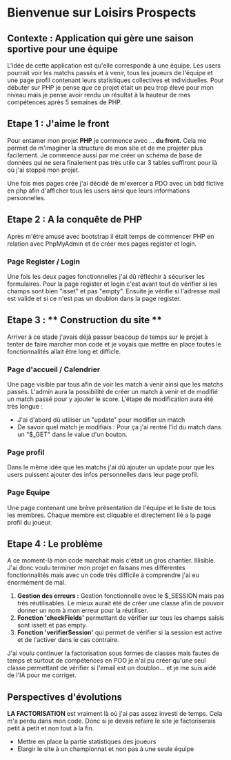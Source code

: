 # Bienvenue sur Loisirs Prospects

## Contexte : Application qui gère une saison sportive pour une équipe
L'idée de cette application est qu'elle corresponde à une équipe.
Les users pourrait voir les matchs passés et à venir, tous les joueurs de l'équipe et une page profil contenant leurs statistiques collectives et individuelles.
Pour débuter sur PHP je pense que ce projet était un peu trop élevé pour mon niveau mais je pense avoir rendu un résultat à la hauteur de mes compétences après 5 semaines de PHP.


## Etape 1 : J'aime le front 
Pour entamer mon projet **PHP** je commence avec ... **du front.**
Cela me permet de m'imaginer la structure de mon site et de me projeter plus facilement.
Je commence aussi par me créer un schéma de base de données qui ne sera finalement pas très utile car 3 tables suffiront pour là où j'ai stoppé mon projet.

Une fois mes pages crée j'ai décidé de m'exercer a PDO avec un bdd fictive en php afin d'afficher tous les users ainsi que leurs informations personnelles.


## Etape 2 : A la conquête de PHP 
Après m'être amusé avec bootstrap il était temps de commencer PHP en relation avec PhpMyAdmin et de créer mes pages register et login.
### Page Register / Login
Une fois les deux pages fonctionnelles j'ai dû réfléchir à sécuriser les formulaires.
Pour la page register et login c'est avant tout de vérifier si les champs sont bien "isset" et pas "empty".
Ensuite je vérifie si l'adresse mail est valide et si ce n'est pas un doublon dans la page register.


## Etape 3 : ** Construction du site **
Arriver à ce stade j'avais déjà passer beacoup de temps sur le projet à tenter de faire marcher mon code et je voyais que mettre en place toutes le fonctionnalités allait être long et difficle.

### Page d'accueil / Calendrier
Une page visible par tous afin de voir les match à venir ainsi que les matchs passés.
L'admin aura la possibilité de créer un match à venir et de modifié un match passé pour y ajouter le score.
L'étape de modification aura été très longue : 
* J'ai d'abord dû utiliser un "update" pour modifier un match
* De savoir quel match je modifiais : Pour ça j'ai rentré l'id du match dans un "$_GET" dans le value d'un bouton.
 ### Page profil
 Dans le même idée que les matchs j'ai dû ajouter un update pour que les users puissent ajouter des infos personnelles dans leur page profil.

### Page Equipe
 Une page contenant une brève présentation de l'équipe et le liste de tous les membres.
 Chaque membre est cliquable et directement lié a la page profil du joueur.

## Etape 4 : **Le problème**
A ce moment-là mon code marchait mais c'était un gros chantier. Illisible.
J'ai donc voulu terminer mon projet en faisans mes différentes fonctionnalités mais avec un code très difficile à comprendre j'ai eu énormément de mal.

1. **Gestion des erreurs :** Gestion fonctionnelle avec le $_SESSION mais pas très réutilisables. Le mieux aurait été de créer une classe afin de pouvoir donner un nom à mon erreur pour la réutiliser.
2. **Fonction 'checkFields'** permettant de vérifier sur tous les champs saisis sont issett et pas empty.
3. **Fonction 'verifierSession'** qui permet de vérifier si la session est active et de l'activer dans le cas contraire.

J'ai voulu continuer la factorisation sous formes de classes mais fautes de temps et surtout de compétences en POO je n'ai pu créer qu'une seul classe permettant de vérifier si l'email est un doublon... et je me suis aidé de l'IA pour me corriger.


## Perspectives d'évolutions
**LA FACTORISATION** est vraiment là où j'ai pas assez investi de temps.
Cela m'a perdu dans mon code. Donc si je devais refaire le site je factoriserais petit à petit et non tout à la fin.

* Mettre en place la partie statistiques des joueurs 
* Elargir le site à un championnat et non pas à une seule équipe
